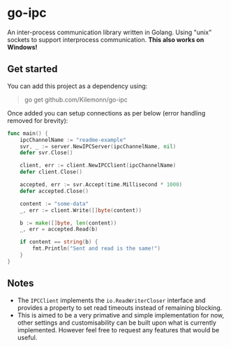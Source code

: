 # go-ipc
An inter-process communication library written in Golang. Using "unix" sockets to support interprocess communication. **This also works on Windows!**

## Get started

You can add this project as a dependency using:

> go get github.com/Kilemonn/go-ipc

Once added you can setup connections as per below (error handling removed for brevity):
```go
func main() {
	ipcChannelName := "readme-example"
	svr, _ := server.NewIPCServer(ipcChannelName, nil)
	defer svr.Close()

	client, err := client.NewIPCClient(ipcChannelName)
	defer client.Close()

	accepted, err := svr.Accept(time.Millisecond * 1000)
    defer accepted.Close()

	content := "some-data"
	_, err := client.Write([]byte(content))

	b := make([]byte, len(content))
	_, err = accepted.Read(b)

    if content == string(b) {
        fmt.Println("Sent and read is the same!")
    }
}
```

## Notes

- The `IPCClient` implements the `io.ReadWriterCloser` interface and provides a property to set read timeouts instead of remaining blocking.
- This is aimed to be a very primative and simple implementation for now, other settings and customisability can be built upon what is currently implemented. However feel free to request any features that would be useful.
